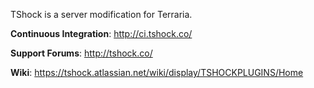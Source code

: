 TShock is a server modification for Terraria.

__Continuous Integration__: http://ci.tshock.co/

__Support Forums__: http://tshock.co/

__Wiki__: https://tshock.atlassian.net/wiki/display/TSHOCKPLUGINS/Home
